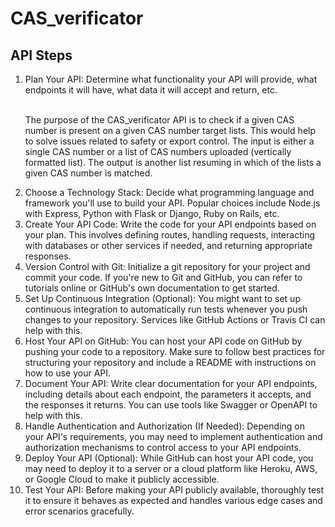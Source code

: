 # CAS_verificator

## API Steps

<ol>
<li>Plan Your API: Determine what functionality your API will provide, what endpoints it will have, what data it will accept and return, etc.
</li><br>

The purpose of the CAS_verificator API is to check if a given CAS number is present on a given CAS number target lists. This would help to solve issues related to safety or export control. The input is either a single CAS number or a list of CAS numbers uploaded (vertically formatted list). The output is another list resuming in which of the lists a given CAS number is matched.

<!-- Define the Purpose: What problem does your API solve? Clearly articulate the purpose and goals of your API. For example, it might provide access to a database, perform specific calculations, integrate with third-party services, etc.

Identify Endpoints: Determine the endpoints your API will expose. An endpoint is a specific URL where your API can be accessed, and each endpoint typically corresponds to a specific function or resource. For example:

/users - Retrieve a list of users or create a new user.
/products - Retrieve a list of products or add a new product.
/orders - Retrieve a list of orders or create a new order.
Define Request and Response Formats: Decide on the data formats your API will accept in requests and return in responses. Common formats include JSON and XML. Specify the structure of the request payloads and response bodies for each endpoint.

Determine Authentication and Authorization: Decide how clients will authenticate with your API and what level of access they'll have. Will you use API keys, OAuth tokens, or some other mechanism? Additionally, consider what permissions different users or clients will have.

Handle Errors: Plan how your API will handle errors and communicate them to clients. Define standard error formats and HTTP status codes to use for different types of errors.

Consider Security: Think about security measures such as input validation, data sanitization, and protection against common attacks like SQL injection and cross-site scripting (XSS).

Versioning: Decide on a versioning strategy for your API. This is important to ensure backward compatibility as you make changes and additions to your API in the future.

Rate Limiting: Determine if you need to implement rate limiting to prevent abuse or excessive usage of your API by individual clients.

Documentation: Plan how you will document your API. Clear and comprehensive documentation is essential for developers who will be integrating with your API. Consider using tools like Swagger or OpenAPI for generating API documentation.

Testing Strategy: Plan how you will test your API during development. This includes unit testing individual components, integration testing endpoints, and possibly setting up automated testing pipelines. -->

<li>Choose a Technology Stack: Decide what programming language and framework you'll use to build your API. Popular choices include Node.js with Express, Python with Flask or Django, Ruby on Rails, etc.
</li>

<li>Create Your API Code: Write the code for your API endpoints based on your plan. This involves defining routes, handling requests, interacting with databases or other services if needed, and returning appropriate responses.
</li>

<li>Version Control with Git: Initialize a git repository for your project and commit your code. If you're new to Git and GitHub, you can refer to tutorials online or GitHub's own documentation to get started.
</li>

<li>Set Up Continuous Integration (Optional): You might want to set up continuous integration to automatically run tests whenever you push changes to your repository. Services like GitHub Actions or Travis CI can help with this.
</li>

<li>Host Your API on GitHub: You can host your API code on GitHub by pushing your code to a repository. Make sure to follow best practices for structuring your repository and include a README with instructions on how to use your API.
</li>

<li>Document Your API: Write clear documentation for your API endpoints, including details about each endpoint, the parameters it accepts, and the responses it returns. You can use tools like Swagger or OpenAPI to help with this.
</li>

<!-- Documentation and Examples: Provide clear and comprehensive documentation for developers integrating with your API. Include examples of API requests and responses to help users understand how to use the API effectively. -->

<li>Handle Authentication and Authorization (If Needed): Depending on your API's requirements, you may need to implement authentication and authorization mechanisms to control access to your API endpoints.
</li>

<li>Deploy Your API (Optional): While GitHub can host your API code, you may need to deploy it to a server or a cloud platform like Heroku, AWS, or Google Cloud to make it publicly accessible.
</li>

<li>Test Your API: Before making your API publicly available, thoroughly test it to ensure it behaves as expected and handles various edge cases and error scenarios gracefully.
</li>
